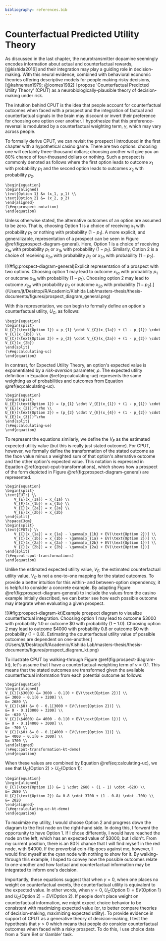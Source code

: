 ```yaml
---
bibliography: references.bib
---
```


# Counterfactual Predicted Utility Theory

As discussed in the last chapter, the neurotransmitter dopamine seemingly encodes information about actual and counterfactual rewards,[@kishida2016] and their integration may play a guiding role in decision-making. With this neural evidence, combined with behavioral economic theories offering descriptive models for people making risky decisions,[@kahneman1979; @loomes1982] I propose 'Counterfactual Predicted Utility Theory' (CPUT) as a neurobiologically-plausible theory of decision-making under risk.

The intuition behind CPUT is the idea that people account for counterfactual outcomes when faced with a prospect and the integration of factual and counterfactual signals in the brain may discount or invert their preference for choosing one option over another. I hypothesize that this preference-reversal is modulated by a counterfactual weighting term, $\gamma$, which may vary across people. 

To formally derive CPUT, we can revisit the prospect I introduced in the first chapter with a hypothetical casino game. There are two options: choosing one will certainly three-thousand dollars; choosing another will give you an 80% chance of four-thousand dollars or nothing. Such a prospect is commonly denoted as follows where the first option leads to outcome $x_1$ with probability $p_1$ and the second option leads to outcomes $x_2$ with probability $p_2$.

```{=tex}
\begin{equation}
\begin{aligned}
\text{Option 1} &= (x_1, p_1) \\ 
\text{Option 2} &= (x_2, p_2)
\end{aligned}
(\#eq:prospect-notation)
\end{equation}
```

Unless otherwise stated, the alternative outcomes of an option are assumed to be zero. That is, choosing Option 1 is a choice of receiving $x_1$ with probability $p_1$ or nothing with probability $(1 - p_1)$. A more explicit, and generalizable, representation of a prospect can be seen in Figure \@ref(fig:prospect-diagram-general). Here, Option 1 is a choice of receiving $x_{1a}$ with probability $p_1$ or $x_{1b}$ with probability $(1 - p_1)$. Similarly, Option 2 is a choice of receiving $x_{2a}$ with probability $p_2$ or $x_{2b}$ with probability $(1 - p_2)$.

![(\#fig:prospect-diagram-general)Explicit representation of a prospect with two options. Choosing option 1 may lead to outcome $x_{1a}$ with probability $p_1$ or outcome $x_{1b}$ with probability $(1 - p_1)$. Choosing option 2 may lead to outcome $x_{2a}$ with probability $p_2$ or outcome $x_{2b}$ with probability $(1 - p_2)$.](/Users/jt/Desktop/R/Academic/Kishida Lab/masters-thesis/thesis-documents/figures/prospect_diagram_general.png)

With this representation, we can begin to formally define an option's counterfactual utility, $U_C$, as follows:

```{=tex}
\begin{equation}
\begin{split}
U_{C}(\text{Option 1}) = p_{1} \cdot V_{C}(x_{1a}) + (1 - p_{1}) \cdot V_{C}(x_{1b}) \\ 
U_{C}(\text{Option 2}) = p_{2} \cdot V_{C}(x_{2a}) + (1 - p_{2}) \cdot V_{C}(x_{2b})
\end{split}
(\#eq:calculating-uc) 
\end{equation}
```

In contrast, for Expected Utility Theory, an option's expected value is exponentiated by a *risk-aversion* parameter, $\rho$. The expected utility definition in Equation \@ref(eq:calculating-ue) represents the same weighting as of probabilities and outcomes from Equation \@ref(eq:calculating-uc). 

```{=tex}
\begin{equation}
\begin{split}
U_{E}(\text{Option 1}) = (p_{1} \cdot V_{E}(x_{1}) + (1 - p_{1}) \cdot V_{E}(x_{2}))^\rho \\   
U_{E}(\text{Option 2}) = (p_{2} \cdot V_{E}(x_{4}) + (1 - p_{2}) \cdot V_{E}(x_{3}))^\rho
\end{split}
(\#eq:calculating-ue)
\end{equation}
```

To represent the equations similarly, we define the $V_E$ as the estimated expected utility value (but this is really just stated outcome). For CPUT, however, we formally define the transformation of the stated outcome as the face value minus a weighted sum of that option's alternative outcome and the other option's expected value. This notation is expressed in Equation \@ref(eq:eut-cput-transformations), which shows how a prospect of the form depicted in Figure \@ref(fig:prospect-diagram-general) are represented.

```{=tex}
\begin{equation}
\begin{split}
\text{EUT:} \\
    V_{E}(x_{1a}) = x_{1a} \\
    V_{E}(x_{1b}) = x_{1b} \\
    V_{E}(x_{2a}) = x_{2a} \\
    V_{E}(x_{2b}) = x_{2b}
\end{split}
\hspace{3cm}
\begin{split}
\text{CPUT:} \\
    V_{C}(x_{1a}) = x_{1a} - \gamma[x_{1b} + EV(\text{Option 2})] \\
    V_{C}(x_{1b}) = x_{1b} - \gamma[x_{1a} + EV(\text{Option 2})] \\
    V_{C}(x_{2a}) = x_{2a} - \gamma[x_{2b} + EV(\text{Option 1})] \\
    V_{C}(x_{2b}) = x_{2b} - \gamma[x_{2a} + EV(\text{Option 1})]
\end{split}
(\#eq:eut-cput-transformations)
\end{equation}
```

Unlike the estimated expected utility value, $V_E$, the estimated counterfactual utility value, $V_C$ is not a one-to-one mapping for the stated outcomes. To provide a better intuition for this within- and between-option dependency, it is helpful to consider a concrete example. By adapting Figure \@ref(fig:prospect-diagram-general) to include the values from the casino example initially described, we can better see how each possible outcome may integrate when evaluating a given prospect.

![(\#fig:prospect-diagram-kt)Example prospect diagram to visualize counterfactual integration. Choosing option 1 may lead to outcome $\$3000$ with probability $1.0$ or outcome $\$0$ with probability $(1 - 1.0)$. Choosing option 2 may lead to outcome $\$4000$ with probability $0.8$ or outcome $\$0$ with probability $(1 - 0.8)$. Estimating the counterfactual utility value of possible outcomes are dependent on one-another.](/Users/jt/Desktop/R/Academic/Kishida Lab/masters-thesis/thesis-documents/figures/prospect_diagram_kt.png)

To illustrate CPUT by walking-through Figure \@ref(fig:prospect-diagram-kt), let's assume that I have a counterfactual-weighting term of $\gamma = 0.1$. This means that the stated outcomes are transformed given the available counterfactual information from each potential outcome as follows:

```{=tex}
\begin{equation}
\begin{aligned}
V_{C}(\$3000) &= 3000 - 0.1[0 + EV(\text{Option 2})] \\
&= 3000 - 0.1[0 + 3200] \\
&= 2680 \\
V_{C}(\$0) &= 0 - 0.1[3000 + EV(\text{Option 2})] \\
&= 0 - 0.1[3000 + 3200] \\
&= -620 \\
V_{C}(\$4000) &= 4000 - 0.1[0 + EV(\text{Option 1})] \\
&= 0 - 0.1[4000 + 3000] \\
&= -700 \\
V_{C}(\$0) &= 0 - 0.1[4000 + EV(\text{Option 1})] \\
&= 4000 - 0.1[0 + 3000] \\
&= 3700 \\
\end{aligned}
(\#eq:cput-transformation-kt-demo)
\end{equation}
```

When these values are combined by Equation \@ref(eq:calculating-uc), we see that $U_C(\text{Option 2}) > U_C(\text{Option 1})$:

```{=tex}
\begin{equation}
\begin{aligned}
U_{C}(\text{Option 1}) &= 1 \cdot 2680 + (1 - 1) \cdot -620) \\ 
&= 2680 \\
U_{C}(\text{Option 2}) &= 0.8 \cdot 3700 + (1 - 0.8) \cdot -700) \\
&= 2820
\end{aligned}
(\#eq:calculating-uc-kt-demo) 
\end{equation}
```

To maximize my utility, I would choose Option 2 and progress down the diagram to the first node on the right-hand side. In doing this, I forwent the opportunity to have Option 1. If I chose differently, I would have reached the node on the left, which has an expected value of \$3000, but I didn't. From my current position, there is an 80% chance that I will find myself in the red node, with \$4000. If the proverbial coin-flip goes against me, however, I would find myself at the cyan node with nothing to show for it. By walking-through this example, I hoped to convey how the possible outcomes relate to one-another and how factual and counterfactual information may be integrated to inform one's decision. 

Importantly, these equations suggest that when $\gamma = 0$, when one places no weight on counterfactual events, the counterfactual utility is equivalent to the expected value. In other words, when $\gamma = 0$, $U_C(\text{Option 1}) = EV(\text{Option 1})$ and $U_C(\text{Option 2}) = EV(\text{Option 2})$. If people don't place weight on counterfactual information, we might expect choice behavior to be consistent with maximizing expected value (or, to better compare theories of decision-making, maximizing expected utility). To provide evidence in support of CPUT as a generative theory of decision-making, I test the hypothesis that $\gamma > 0$ which means that people *do* consider counterfactual outcomes when faced with a risky prospect. To do this, I use choice data from a 'Sure Bet or Gamble' task.
